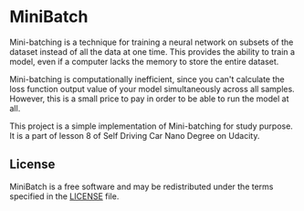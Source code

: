 # MiniBatch

Mini-batching is a technique for training a neural network on subsets of the dataset instead of all the data at one time. This provides the ability to train a model, even if a computer lacks the memory to store the entire dataset.

Mini-batching is computationally inefficient, since you can't calculate the loss function output value of your model simultaneously across all samples. However, this is a small price to pay in order to be able to run the model at all.

This project is a simple implementation of Mini-batching for study purpose. It is a part of lesson 8 of Self Driving Car Nano Degree on Udacity.

## License
MiniBatch is a free software and may be redistributed under the terms specified in the
[LICENSE](/LICENSE) file.
